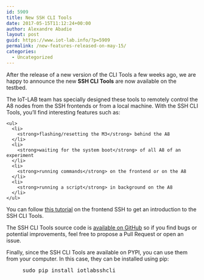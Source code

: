 ```yaml
---
id: 5909
title: New SSH CLI Tools
date: 2017-05-15T11:12:24+00:00
author: Alexandre Abadie
layout: post
guid: https://www.iot-lab.info/?p=5909
permalink: /new-features-released-on-may-15/
categories:
  - Uncategorized
---
```

<div class="pf-content">
  <p>
    After the release of a new version of the CLI Tools a few weeks ago, we are happy to announce the new <strong>SSH CLI Tools</strong> are now available on the testbed.
  </p>
  
  <div>
    The IoT-LAB team has specially designed these tools to remotely control the A8 nodes from the SSH frontends or from a local machine. With the SSH CLI Tools, you&#8217;ll find interesting features such as:</p> 
    
    <ul>
      <li>
        <strong>flashing/resetting the M3</strong> behind the A8
      </li>
      <li>
        <strong>waiting for the system boot</strong> of all A8 of an experiment
      </li>
      <li>
        <strong>running commands</strong> on the frontend or on the A8
      </li>
      <li>
        <strong>running a script</strong> in background on the A8
      </li>
    </ul>
  </div>
  
  <p>
    You can follow <a href="https://www.iot-lab.info/tutorials/ssh-cli-client/">this tutorial</a> on the frontend SSH to get an introduction to the SSH CLI Tools.
  </p>
  
  <p>
    The SSH CLI Tools source code is <a href="https://github.com/iot-lab/ssh-cli-tools">available on GitHub</a> so if you find bugs or potential improvements, feel free to propose a Pull Request or open an issue.
  </p>
  
  <p>
    Finally, since the SSH CLI Tools are available on PYPI, you can use them from your computer. In this case, they can be installed using pip:
  </p>
  
  <pre>
     sudo pip install iotlabsshcli
</pre>
</div>